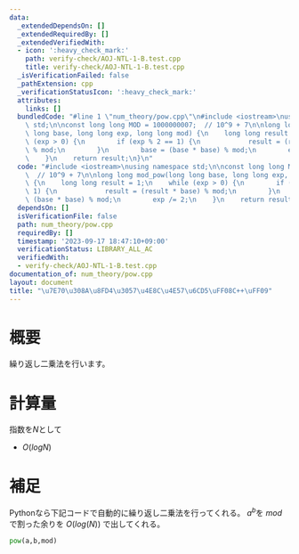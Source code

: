 ```yaml
---
data:
  _extendedDependsOn: []
  _extendedRequiredBy: []
  _extendedVerifiedWith:
  - icon: ':heavy_check_mark:'
    path: verify-check/AOJ-NTL-1-B.test.cpp
    title: verify-check/AOJ-NTL-1-B.test.cpp
  _isVerificationFailed: false
  _pathExtension: cpp
  _verificationStatusIcon: ':heavy_check_mark:'
  attributes:
    links: []
  bundledCode: "#line 1 \"num_theory/pow.cpp\"\n#include <iostream>\nusing namespace\
    \ std;\n\nconst long long MOD = 1000000007;  // 10^9 + 7\n\nlong long mod_pow(long\
    \ long base, long long exp, long long mod) {\n    long long result = 1;\n    while\
    \ (exp > 0) {\n        if (exp % 2 == 1) {\n            result = (result * base)\
    \ % mod;\n        }\n        base = (base * base) % mod;\n        exp /= 2;\n\
    \    }\n    return result;\n}\n"
  code: "#include <iostream>\nusing namespace std;\n\nconst long long MOD = 1000000007;\
    \  // 10^9 + 7\n\nlong long mod_pow(long long base, long long exp, long long mod)\
    \ {\n    long long result = 1;\n    while (exp > 0) {\n        if (exp % 2 ==\
    \ 1) {\n            result = (result * base) % mod;\n        }\n        base =\
    \ (base * base) % mod;\n        exp /= 2;\n    }\n    return result;\n}\n"
  dependsOn: []
  isVerificationFile: false
  path: num_theory/pow.cpp
  requiredBy: []
  timestamp: '2023-09-17 18:47:10+09:00'
  verificationStatus: LIBRARY_ALL_AC
  verifiedWith:
  - verify-check/AOJ-NTL-1-B.test.cpp
documentation_of: num_theory/pow.cpp
layout: document
title: "\u7E70\u308A\u8FD4\u3057\u4E8C\u4E57\u6CD5\uFF08C++\uFF09"
---
```


# 概要
繰り返し二乗法を行います。


# 計算量
指数を$N$として
- $O(logN)$

# 補足
Pythonなら下記コードで自動的に繰り返し二乗法を行ってくれる。
$a^b$を $mod$ で割った余りを $O(log(N))$ で出してくれる。

```Python:pow.py
pow(a,b,mod)
```
